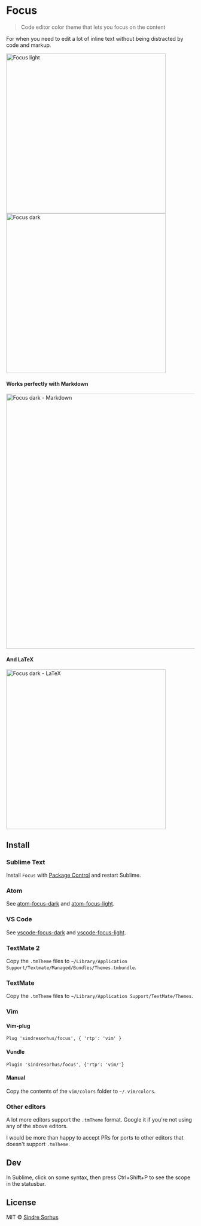 # Focus

> Code editor color theme that lets you focus on the content

For when you need to edit a lot of inline text without being distracted by code and markup.

<img src="screenshot-light.png" alt="Focus light" width="426">
<img src="screenshot-dark.png" alt="Focus dark" width="426">

#### Works perfectly with Markdown

<img src="screenshot-dark-markdown.png" alt="Focus dark - Markdown" width="680">

#### And LaTeX

<img src="screenshot-dark-latex.png" alt="Focus dark - LaTeX" width="426">


## Install

### Sublime Text

Install `Focus` with [Package Control](https://sublime.wbond.net) and restart Sublime.

### Atom

See [atom-focus-dark](https://github.com/sindresorhus/atom-focus-dark) and [atom-focus-light](https://github.com/sindresorhus/atom-focus-light).

### VS Code

See [vscode-focus-dark](https://github.com/brandon93s/vscode-focus-dark) and [vscode-focus-light](https://github.com/brandon93s/vscode-focus-light).

### TextMate 2

Copy the `.tmTheme` files to `~/Library/Application Support/Textmate/Managed/Bundles/Themes.tmbundle`.

### TextMate

Copy the `.tmTheme` files to `~/Library/Application Support/TextMate/Themes`.

### Vim

#### Vim-plug

```vim
Plug 'sindresorhus/focus', { 'rtp': 'vim' }
```

#### Vundle

```vim
Plugin 'sindresorhus/focus', {'rtp': 'vim/'}
```

#### Manual

Copy the contents of the `vim/colors` folder to `~/.vim/colors`.

### Other editors

A lot more editors support the `.tmTheme` format. Google it if you're not using any of the above editors.

I would be more than happy to accept PRs for ports to other editors that doesn't support `.tmTheme`.


## Dev

In Sublime, click on some syntax, then press Ctrl+Shift+P to see the scope in the statusbar.


## License

MIT © [Sindre Sorhus](https://sindresorhus.com)

